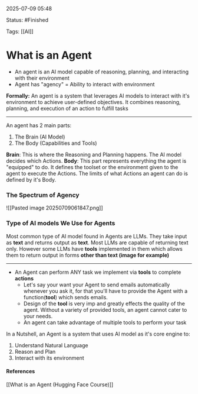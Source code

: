 
2025-07-09 05:48

Status: #Finished 

Tags: [[AI]] 

# What is an Agent

- An agent is an AI model capable of reasoning, planning, and interacting with their environment
- Agent has "agency" = Ability to interact with environment

**Formally:**
	 An agent is a system that leverages AI models to interact with it's environment to achieve user-defined objectives. It combines reasoning, planning, and execution of an action to fulfill tasks

_______

An agent has 2 main parts:
1. The Brain (AI Model)
2. The Body (Capabilities and Tools)

**Brain**: This is where the Reasoning and Planning happens. The AI model decides which Actions.
**Body**: This part represents everything the agent is "equipped" to do. It defines the toolset or the environment given to the agent to execute the Actions. The limits of what Actions an agent can do is defined by it's Body.

### The Spectrum of Agency

![[Pasted image 20250709061847.png]]

### Type of AI models We Use for Agents
Most common type of AI model found in Agents are LLMs. They take input as **text** and returns output as **text**.
Most LLMs are capable of returning text only. However some LLMs have **tools** implemented in them which allows them to return output in forms **other than text (image for example)**

___

- An Agent can perform ANY task we implement via **tools** to complete **actions**
	- Let's say your want your Agent to send emails automatically whenever you ask it, for that you'll have to provide the Agent with a function(**tool**) which sends emails.
	- Design of the **tool** is very imp and greatly effects the quality of the agent. Without a variety of provided tools, an agent cannot cater to your needs.
	- An agent can take advantage of multiple tools to perform your task

In a Nutshell, an Agent is a system that uses AI model as it's core engine to:
1. Understand Natural Language
2. Reason and Plan
3. Interact with its environment


#### References
[[What is an Agent (Hugging Face Course)]]